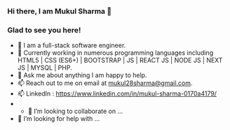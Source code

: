 ### Hi there, I am Mukul Sharma 👋
### Glad to see you here!

- 🔭 I am a full-stack software engineer. 
- 🌱 Currently working in numerous programming languages including HTML5 | CSS (ES6+) | BOOTSTRAP | JS | REACT JS | NODE JS | NEXT JS | MYSQL | PHP.
- 💬 Ask me about anything I am happy to help.
- 📫 Reach out to me on email at mukul28sharma@gmail.com.
- 📫 LinkedIn : https://www.linkedin.com/in/mukul-sharma-0170a4179/
- - 👯 I’m looking to collaborate on ...
- 🤔 I’m looking for help with ...
